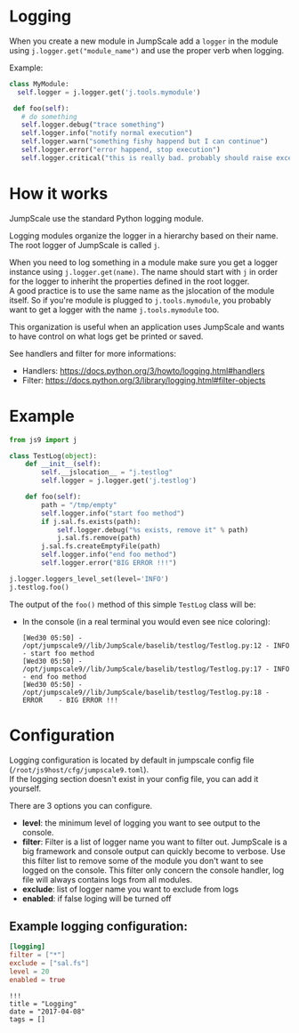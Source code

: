 # Logging

When you create a new module in JumpScale add a `logger` in the module using `j.logger.get("module_name")` and use the proper verb when logging.

Example:

```python
class MyModule:
  self.logger = j.logger.get('j.tools.mymodule')

 def foo(self):
   # do something
   self.logger.debug("trace something")
   self.logger.info("notify normal execution")
   self.logger.warn("something fishy happend but I can continue")
   self.logger.error("error happend, stop execution")
   self.logger.critical("this is really bad. probably should raise exception")
```

# How it works

JumpScale use the standard Python logging module.

Logging modules organize the logger in a hierarchy based on their name. The root logger of JumpScale is called `j`.

When you need to log something in a module make sure you get a logger instance using `j.logger.get(name)`. The name should start with `j` in order for the logger to inheriht the properties defined in the root logger.<br>
A good practice is to use the same name as the jslocation of the module itself. So if you're module is plugged to `j.tools.mymodule`, you probably want to get a logger with the name `j.tools.mymodule` too.

This organization is useful when an application uses JumpScale and wants to have control on what logs get be printed or saved.

See handlers and filter for more informations:

- Handlers: <https://docs.python.org/3/howto/logging.html#handlers>
- Filter: <https://docs.python.org/3/library/logging.html#filter-objects>

# Example
```python
from js9 import j

class TestLog(object):
    def __init__(self):
        self.__jslocation__ = "j.testlog"
        self.logger = j.logger.get('j.testlog')

    def foo(self):
        path = "/tmp/empty"
        self.logger.info("start foo method")
        if j.sal.fs.exists(path):
            self.logger.debug("%s exists, remove it" % path)
            j.sal.fs.remove(path)
        j.sal.fs.createEmptyFile(path)
        self.logger.info("end foo method")
        self.logger.error("BIG ERROR !!!")

j.logger.loggers_level_set(level='INFO')
j.testlog.foo()
```

The output of the `foo()` method of this simple `TestLog` class will be:

- In the console (in a real terminal you would even see nice coloring):

  ```
  [Wed30 05:50] - /opt/jumpscale9//lib/JumpScale/baselib/testlog/Testlog.py:12 - INFO     - start foo method
  [Wed30 05:50] - /opt/jumpscale9//lib/JumpScale/baselib/testlog/Testlog.py:17 - INFO     - end foo method
  [Wed30 05:50] - /opt/jumpscale9//lib/JumpScale/baselib/testlog/Testlog.py:18 - ERROR    - BIG ERROR !!!
  ```

  
# Configuration

Logging configuration is located by default in jumpscale config file (`/root/js9host/cfg/jumpscale9.toml`).  
If the logging section doesn't exist in your config file, you can add it yourself.

There are 3 options you can configure.


- **level**: the minimum level of logging you want to see output to the console.
- **filter**: Filter is a list of logger name you want to filter out. JumpScale is a big framework and console output can quickly become to verbose. Use this filter list to remove some of the module you don't want to see logged on the console. This filter only concern the console handler, log file will always contains logs from all modules.
- **exclude**: list of logger name you want to exclude from logs
- **enabled**: if false loging will be turned off

## Example logging configuration:

```toml
[logging]
filter = ["*"]
exclude = ["sal.fs"]
level = 20
enabled = true
```

```
!!!
title = "Logging"
date = "2017-04-08"
tags = []
```
